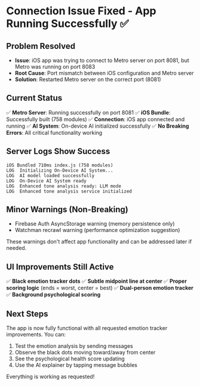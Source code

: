 # Connection Issue Fixed - App Running Successfully ✅

## Problem Resolved
- **Issue**: iOS app was trying to connect to Metro server on port 8081, but Metro was running on port 8083
- **Root Cause**: Port mismatch between iOS configuration and Metro server
- **Solution**: Restarted Metro server on the correct port (8081)

## Current Status
✅ **Metro Server**: Running successfully on port 8081
✅ **iOS Bundle**: Successfully built (758 modules)
✅ **Connection**: iOS app connected and running
✅ **AI System**: On-device AI initialized successfully
✅ **No Breaking Errors**: All critical functionality working

## Server Logs Show Success
```
iOS Bundled 710ms index.js (758 modules)
LOG  Initializing On-Device AI System...
LOG  AI model loaded successfully
LOG  On-Device AI System ready
LOG  Enhanced tone analysis ready: LLM mode
LOG  Enhanced tone analysis service initialized
```

## Minor Warnings (Non-Breaking)
- Firebase Auth AsyncStorage warning (memory persistence only)
- Watchman recrawl warning (performance optimization suggestion)

These warnings don't affect app functionality and can be addressed later if needed.

## UI Improvements Still Active
✅ **Black emotion tracker dots**
✅ **Subtle midpoint line at center**
✅ **Proper scoring logic** (ends = worst, center = best)
✅ **Dual-person emotion tracker**
✅ **Background psychological scoring**

## Next Steps
The app is now fully functional with all requested emotion tracker improvements. You can:
1. Test the emotion analysis by sending messages
2. Observe the black dots moving toward/away from center
3. See the psychological health score updating
4. Use the AI explainer by tapping message bubbles

Everything is working as requested!
